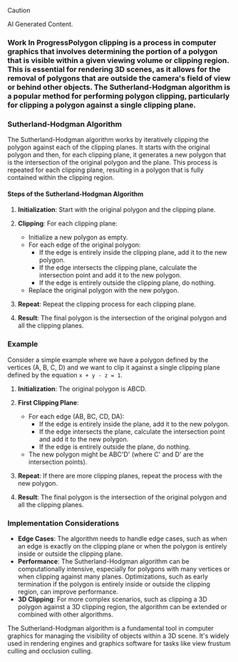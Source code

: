 
> [!CAUTION]
> AI Generated Content.


### Work In ProgressPolygon clipping is a process in computer graphics that involves determining the portion of a polygon that is visible within a given viewing volume or clipping region. This is essential for rendering 3D scenes, as it allows for the removal of polygons that are outside the camera's field of view or behind other objects. The Sutherland-Hodgman algorithm is a popular method for performing polygon clipping, particularly for clipping a polygon against a single clipping plane.

### Sutherland-Hodgman Algorithm

The Sutherland-Hodgman algorithm works by iteratively clipping the polygon against each of the clipping planes. It starts with the original polygon and then, for each clipping plane, it generates a new polygon that is the intersection of the original polygon and the plane. This process is repeated for each clipping plane, resulting in a polygon that is fully contained within the clipping region.

#### Steps of the Sutherland-Hodgman Algorithm

1. **Initialization**: Start with the original polygon and the clipping plane.

2. **Clipping**: For each clipping plane:
   - Initialize a new polygon as empty.
   - For each edge of the original polygon:
     - If the edge is entirely inside the clipping plane, add it to the new polygon.
     - If the edge intersects the clipping plane, calculate the intersection point and add it to the new polygon.
     - If the edge is entirely outside the clipping plane, do nothing.
   - Replace the original polygon with the new polygon.

3. **Repeat**: Repeat the clipping process for each clipping plane.

4. **Result**: The final polygon is the intersection of the original polygon and all the clipping planes.

### Example

Consider a simple example where we have a polygon defined by the vertices (A, B, C, D) and we want to clip it against a single clipping plane defined by the equation `x + y - z = 1`.

1. **Initialization**: The original polygon is ABCD.

2. **First Clipping Plane**:
   - For each edge (AB, BC, CD, DA):
     - If the edge is entirely inside the plane, add it to the new polygon.
     - If the edge intersects the plane, calculate the intersection point and add it to the new polygon.
     - If the edge is entirely outside the plane, do nothing.
   - The new polygon might be ABC'D' (where C' and D' are the intersection points).

3. **Repeat**: If there are more clipping planes, repeat the process with the new polygon.

4. **Result**: The final polygon is the intersection of the original polygon and all the clipping planes.

### Implementation Considerations

- **Edge Cases**: The algorithm needs to handle edge cases, such as when an edge is exactly on the clipping plane or when the polygon is entirely inside or outside the clipping plane.
- **Performance**: The Sutherland-Hodgman algorithm can be computationally intensive, especially for polygons with many vertices or when clipping against many planes. Optimizations, such as early termination if the polygon is entirely inside or outside the clipping region, can improve performance.
- **3D Clipping**: For more complex scenarios, such as clipping a 3D polygon against a 3D clipping region, the algorithm can be extended or combined with other algorithms.

The Sutherland-Hodgman algorithm is a fundamental tool in computer graphics for managing the visibility of objects within a 3D scene. It's widely used in rendering engines and graphics software for tasks like view frustum culling and occlusion culling.